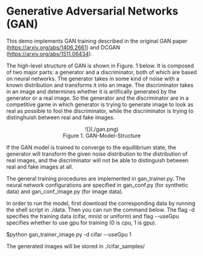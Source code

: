 # Generative Adversarial Networks (GAN) 

This demo implements GAN training described in the original GAN paper (https://arxiv.org/abs/1406.2661) and DCGAN (https://arxiv.org/abs/1511.06434).

The high-level structure of GAN is shown in Figure. 1 below. It is composed of two major parts: a generator and a discriminator, both of which are based on neural networks. The generator takes in some kind of noise with a known distribution and transforms it into an image. The discriminator takes in an image and determines whether it is artifically generated by the generator or a real image. So the generator and the discriminator are in a competitive game in which generator is trying to generate image to look as real as possible to fool the discriminator, while the discriminator is trying to distinghuish between real and fake images. 

<center>![](./gan.png)</center>
<center>Figure 1. GAN-Model-Structure</center>

If the GAN model is trained to converge to the equillibrium state, the generator will transform the given noise distribution to the distribution of real images, and the discriminator will not be able to distinguish between real and fake images at all. 

The general training procedures are implemented in gan_trainer.py. The neural network configurations are specified in gan_conf.py (for synthetic data) and gan_conf_image.py (for image data).

In order to run the model, first download the corresponding data by running the shell script in ./data.
Then you can run the command below. The flag -d specifies the training data (cifar, mnist or uniform) and flag --useGpu specifies whether to use gpu for training (0 is cpu, 1 is gpu).  

$python gan_trainer_image.py -d cifar --useGpu 1

The generated images will be stored in ./cifar_samples/

